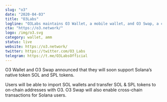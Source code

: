 ```yaml
---
slug: "o3"
date: "2020-04-03"
title: "O3Labs"
logline: "O3Labs maintains O3 Wallet, a mobile wallet, and O3 Swap, a cross-chain aggregation protocol."
cta: "https://o3.network/"
logo: /img/o3.svg
category: wallet, amm
status: live
website: https://o3.network/
twitter: https://twitter.com/O3_Labs
telegram: https://t.me/O3LabsOfficial
---
```


O3 Wallet and O3 Swap announced that they will soon support Solana’s native token SOL and SPL tokens.

Users will be able to import SOL wallets and transfer SOL & SPL tokens to on-chain addresses with O3. O3 Swap will also enable cross-chain transactions for Solana users.
